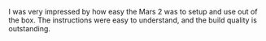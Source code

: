 I was very impressed by how easy the Mars 2 was to setup and use out of the box. The instructions were easy to understand, and the build quality is outstanding.
